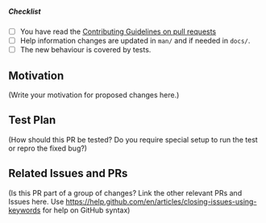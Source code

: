 <!--
Please provide a description of your change below this comment.

Then please complete the checklist.
-->

##### Checklist

- [ ] You have read the [Contributing Guidelines on pull requests](https://github.com/Rtoax/ulpatch/blob/master/CONTRIBUTING.md)
- [ ] Help information changes are updated in `man/` and if needed in `docs/`.
- [ ] The new behaviour is covered by tests.

## Motivation

(Write your motivation for proposed changes here.)

## Test Plan

(How should this PR be tested? Do you require special setup to run the test or repro the fixed bug?)

## Related Issues and PRs

(Is this PR part of a group of changes? Link the other relevant PRs and Issues here. Use https://help.github.com/en/articles/closing-issues-using-keywords for help on GitHub syntax)

